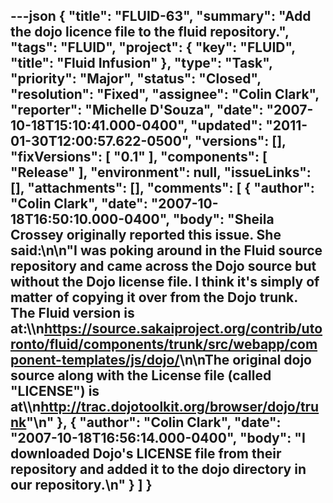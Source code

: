 ---json
{
  "title": "FLUID-63",
  "summary": "Add the dojo licence file to the fluid repository.",
  "tags": "FLUID",
  "project": {
    "key": "FLUID",
    "title": "Fluid Infusion"
  },
  "type": "Task",
  "priority": "Major",
  "status": "Closed",
  "resolution": "Fixed",
  "assignee": "Colin Clark",
  "reporter": "Michelle D'Souza",
  "date": "2007-10-18T15:10:41.000-0400",
  "updated": "2011-01-30T12:00:57.622-0500",
  "versions": [],
  "fixVersions": [
    "0.1"
  ],
  "components": [
    "Release"
  ],
  "environment": null,
  "issueLinks": [],
  "attachments": [],
  "comments": [
    {
      "author": "Colin Clark",
      "date": "2007-10-18T16:50:10.000-0400",
      "body": "Sheila Crossey originally reported this issue. She said:\n\n\"I was poking around in the Fluid source repository and came across the Dojo source but without the Dojo license file. I think it's simply of matter of copying it over from the Dojo trunk. The Fluid version is at:\\\n<https://source.sakaiproject.org/contrib/utoronto/fluid/components/trunk/src/webapp/component-templates/js/dojo/>\n\nThe original dojo source along with the License file (called \"LICENSE\") is at\\\n<http://trac.dojotoolkit.org/browser/dojo/trunk>\"\n"
    },
    {
      "author": "Colin Clark",
      "date": "2007-10-18T16:56:14.000-0400",
      "body": "I downloaded Dojo's LICENSE file from their repository and added it to the dojo directory in our repository.\n"
    }
  ]
}
---

        